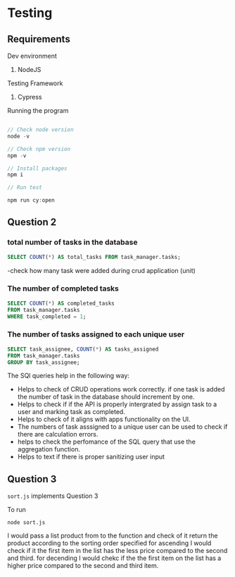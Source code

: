 # Testing

## Requirements

Dev environment

1. NodeJS 

Testing Framework

1. Cypress 

Running the program

```js

// Check node version
node -v

// Check npm version
npm -v

// Install packages
npm i

// Run test

npm run cy:open

```

## Question 2

### total number of tasks in the database

```sql
SELECT COUNT(*) AS total_tasks FROM task_manager.tasks;

```

-check how many task were added during crud application (unit)

### The number of completed tasks

```sql
SELECT COUNT(*) AS completed_tasks
FROM task_manager.tasks
WHERE task_completed = 1;

```

### The number of tasks assigned to each unique user

```sql
SELECT task_assignee, COUNT(*) AS tasks_assigned
FROM task_manager.tasks
GROUP BY task_assignee;

```

The SQl queries help in the following way:

- Helps to check of CRUD operations work correctly. if one task is added the number of task in the database should increment by one.
- Helps to check if if the API is properly intergrated by assign task to a user and marking task as completed.
- Helps to check of it aligns with apps functionality on the UI.
- The numbers of task asssigned to a unique user can be used to check if there are calculation errors.
- helps to check the perfomance of the SQL query that use the aggregation function.
- Helps to text if there is proper sanitizing user input

## Question 3

`sort.js` implements Question 3

To run
```
node sort.js
```

I would pass a list product from to the function and check of it return the product according to the sorting order specified
for ascending I would check if it the first item in the list has the less price compared to the second and third.
for decending I would chekc if the the first item on the list has a higher price compared to the second and third item.
